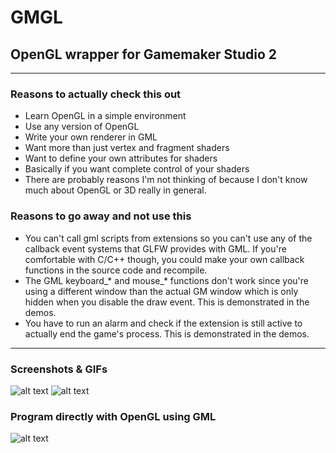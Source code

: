 # GMGL
## OpenGL wrapper for Gamemaker Studio 2

---

### Reasons to actually check this out
* Learn OpenGL in a simple environment
* Use any version of OpenGL
* Write your own renderer in GML
* Want more than just vertex and fragment shaders
* Want to define your own attributes for shaders
* Basically if you want complete control of your shaders
* There are probably reasons I'm not thinking of because 
I don't know much about OpenGL or 3D really in general.

### Reasons to go away and not use this
* You can't call gml scripts from extensions so you can't use 
any of the callback event systems that GLFW provides with GML.
If you're comfortable with C/C++ though, you could make your own
callback functions in the source code and recompile.
* The GML keyboard_* and mouse_* functions don't work since you're using
a different window than the actual GM window which is only hidden
when you disable the draw event. This is demonstrated in the demos.
* You have to run an alarm and check if the extension is still active 
to actually end the game's process. This is demonstrated in the demos.

---

### Screenshots & GIFs
![alt text](https://i.imgur.com/esI2D2H.gif,"")
![alt text](https://i.imgur.com/ceua2Rb.gif,"")

### Program directly with OpenGL using GML
![alt text](https://i.imgur.com/86lTGtw.png,"")